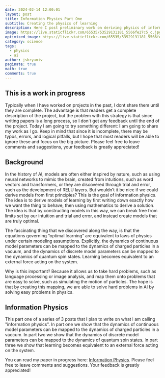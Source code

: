 ```yaml
---
date: 2024-02-14 12:00:01
layout: post
title: Information Physics Part One
subtitle: Creating the physics of learning
description: Here I post preliminary work on deriving physics of information.
image: https://live.staticflickr.com/65535/53529131181_5566fe27c5_c.jpg
optimized_image: https://live.staticflickr.com/65535/53529131181_5566fe27c5_c.jpg
category: science
tags:
  - physics
  - ai
author: jsbryaniv
paginate: true
math: true
comments: true
---
```


## This is a work in progress

Typically when I have worked on projects in the past, I dont share them until they are complete. The advantage is that readers get a complete description of the project, but the problem with this strategy is that since writing papers is a long process, so I don't get any feedback until the end of the project. Today I am going to try something different: I am going to share my work as I go. Keep in mind that since it is incomplete, there may be typos, errors, and logical pitfalls, but I hope that most readers will be able to ignore these and focus on the big picture. Please feel free to leave comments and suggestions, your feedback is greatly appreciated!

## Background

In the history of AI, models are often either inspired by nature, such as using neural networks to mimic the brain, created from intuitions, such as word vectors and transformers, or they are discovered through trial and error, such as the development of RELU layers. But wouldn’t it be nice if we could derive models from first principles? This is the goal of information physics. The idea is to derive models of learning by first writing down exactly how we want the thing to behave, then using mathematics to derive a solution. The idea is that by constructing models in this way, we can break free from limits set by our intuition and trial and error, and instead create models that are truly optimal.

The fascinating thing that we discovered along the way, is that the equations governing “optimal learning” are equivalent to laws of physics under certain modeling assumptions. Explicitly, the dynamics of continuous model parameters can be mapped to the dynamics of charged particles in a vacuum, and the dynamics of discrete model parameters can be mapped to the dynamics of quantum spin states. Learning becomes equivalent to an external force acting on the system.

Why is this important? Because it allows us to take hard problems, such as language processing or image analysis, and map them onto problems that are easy to solve, such as simulating the motion of particles. The hope is that by creating this mapping, we are able to solve hard problems in AI by solving easy problems in physics.

## Information Physics

This part one of a series of 3 posts that I plan to write on what I am calling "information physics". In part one we show that the dynamics of continuous model parameters can be mapped to the dynamics of charged particles in a vaccum. In part two we show that the dynamics of discrete model parameters can be mapped to the dynamics of quantum spin states. In part three we show that learning becomes equivalent to an external force acting on the system.

You can read my paper in progress here: [Information Physics](https://jsbryaniv.github.io/files/Info_Physics.pdf). Please feel free to leave comments and suggestions. Your feedback is greatly appreciated!
